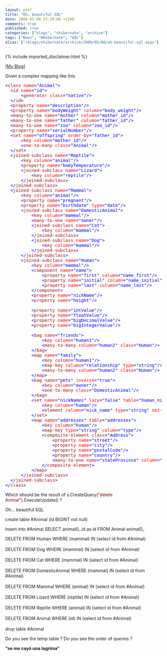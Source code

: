 ```yaml
---
layout: post
title: "Oh… beautiful SQL"
date: 2009-05-08 13:39:00 +1200
comments: true
published: true
categories: ["blogs", "nhibernate", "archive"]
tags: ["News", "NHibernate", "HQL"]
alias: ["/blogs/nhibernate/archive/2009/05/08/oh-beautiful-sql.aspx"]
---
```

<!-- more -->
{% include imported_disclaimer.html %}
<p>[<a href="http://fabiomaulo.blogspot.com/" target="_blank">My Blog</a>]</p>
<p>Given a complex mapping like this</p>
<pre class="code"><span style="color:blue;">&lt;</span><span style="color:#a31515;">class </span><span style="color:red;">name</span><span style="color:blue;">=</span>"<span style="color:blue;">Animal</span>"<span style="color:blue;">&gt;<br />  &lt;</span><span style="color:#a31515;">id </span><span style="color:red;">name</span><span style="color:blue;">=</span>"<span style="color:blue;">id</span>"<span style="color:blue;">&gt;<br />      &lt;</span><span style="color:#a31515;">generator </span><span style="color:red;">class</span><span style="color:blue;">=</span>"<span style="color:blue;">native</span>"<span style="color:blue;">/&gt;<br />  &lt;/</span><span style="color:#a31515;">id</span><span style="color:blue;">&gt;<br />  &lt;</span><span style="color:#a31515;">property </span><span style="color:red;">name</span><span style="color:blue;">=</span>"<span style="color:blue;">description</span>"<span style="color:blue;">/&gt;<br />  &lt;</span><span style="color:#a31515;">property </span><span style="color:red;">name</span><span style="color:blue;">=</span>"<span style="color:blue;">bodyWeight</span>" <span style="color:red;">column</span><span style="color:blue;">=</span>"<span style="color:blue;">body_weight</span>"<span style="color:blue;">/&gt;<br />  &lt;</span><span style="color:#a31515;">many-to-one </span><span style="color:red;">name</span><span style="color:blue;">=</span>"<span style="color:blue;">mother</span>" <span style="color:red;">column</span><span style="color:blue;">=</span>"<span style="color:blue;">mother_id</span>"<span style="color:blue;">/&gt;<br />  &lt;</span><span style="color:#a31515;">many-to-one </span><span style="color:red;">name</span><span style="color:blue;">=</span>"<span style="color:blue;">father</span>" <span style="color:red;">column</span><span style="color:blue;">=</span>"<span style="color:blue;">father_id</span>"<span style="color:blue;">/&gt;<br />  &lt;</span><span style="color:#a31515;">many-to-one </span><span style="color:red;">name</span><span style="color:blue;">=</span>"<span style="color:blue;">zoo</span>" <span style="color:red;">column</span><span style="color:blue;">=</span>"<span style="color:blue;">zoo_id</span>"<span style="color:blue;">/&gt;<br />  &lt;</span><span style="color:#a31515;">property </span><span style="color:red;">name</span><span style="color:blue;">=</span>"<span style="color:blue;">serialNumber</span>"<span style="color:blue;">/&gt;<br />  &lt;</span><span style="color:#a31515;">set </span><span style="color:red;">name</span><span style="color:blue;">=</span>"<span style="color:blue;">offspring</span>" <span style="color:red;">order-by</span><span style="color:blue;">=</span>"<span style="color:blue;">father_id</span>"<span style="color:blue;">&gt;<br />      &lt;</span><span style="color:#a31515;">key </span><span style="color:red;">column</span><span style="color:blue;">=</span>"<span style="color:blue;">mother_id</span>"<span style="color:blue;">/&gt;<br />      &lt;</span><span style="color:#a31515;">one-to-many </span><span style="color:red;">class</span><span style="color:blue;">=</span>"<span style="color:blue;">Animal</span>"<span style="color:blue;">/&gt;<br />  &lt;/</span><span style="color:#a31515;">set</span><span style="color:blue;">&gt;<br />  &lt;</span><span style="color:#a31515;">joined-subclass </span><span style="color:red;">name</span><span style="color:blue;">=</span>"<span style="color:blue;">Reptile</span>"<span style="color:blue;">&gt;<br />      &lt;</span><span style="color:#a31515;">key </span><span style="color:red;">column</span><span style="color:blue;">=</span>"<span style="color:blue;">animal</span>"<span style="color:blue;">/&gt;<br />      &lt;</span><span style="color:#a31515;">property </span><span style="color:red;">name</span><span style="color:blue;">=</span>"<span style="color:blue;">bodyTemperature</span>"<span style="color:blue;">/&gt;<br />      &lt;</span><span style="color:#a31515;">joined-subclass </span><span style="color:red;">name</span><span style="color:blue;">=</span>"<span style="color:blue;">Lizard</span>"<span style="color:blue;">&gt;<br />          &lt;</span><span style="color:#a31515;">key </span><span style="color:red;">column</span><span style="color:blue;">=</span>"<span style="color:blue;">reptile</span>"<span style="color:blue;">/&gt;<br />      &lt;/</span><span style="color:#a31515;">joined-subclass</span><span style="color:blue;">&gt;<br />  &lt;/</span><span style="color:#a31515;">joined-subclass</span><span style="color:blue;">&gt;<br />  &lt;</span><span style="color:#a31515;">joined-subclass </span><span style="color:red;">name</span><span style="color:blue;">=</span>"<span style="color:blue;">Mammal</span>"<span style="color:blue;">&gt;<br />      &lt;</span><span style="color:#a31515;">key </span><span style="color:red;">column</span><span style="color:blue;">=</span>"<span style="color:blue;">animal</span>"<span style="color:blue;">/&gt;<br />      &lt;</span><span style="color:#a31515;">property </span><span style="color:red;">name</span><span style="color:blue;">=</span>"<span style="color:blue;">pregnant</span>"<span style="color:blue;">/&gt;<br />      &lt;</span><span style="color:#a31515;">property </span><span style="color:red;">name</span><span style="color:blue;">=</span>"<span style="color:blue;">birthdate</span>" <span style="color:red;">type</span><span style="color:blue;">=</span>"<span style="color:blue;">date</span>"<span style="color:blue;">/&gt;<br />      &lt;</span><span style="color:#a31515;">joined-subclass </span><span style="color:red;">name</span><span style="color:blue;">=</span>"<span style="color:blue;">DomesticAnimal</span>"<span style="color:blue;">&gt;<br />          &lt;</span><span style="color:#a31515;">key </span><span style="color:red;">column</span><span style="color:blue;">=</span>"<span style="color:blue;">mammal</span>"<span style="color:blue;">/&gt;<br />          &lt;</span><span style="color:#a31515;">many-to-one </span><span style="color:red;">name</span><span style="color:blue;">=</span>"<span style="color:blue;">owner</span>"<span style="color:blue;">/&gt;<br />          &lt;</span><span style="color:#a31515;">joined-subclass </span><span style="color:red;">name</span><span style="color:blue;">=</span>"<span style="color:blue;">Cat</span>"<span style="color:blue;">&gt;<br />              &lt;</span><span style="color:#a31515;">key </span><span style="color:red;">column</span><span style="color:blue;">=</span>"<span style="color:blue;">mammal</span>"<span style="color:blue;">/&gt;<br />          &lt;/</span><span style="color:#a31515;">joined-subclass</span><span style="color:blue;">&gt;<br />          &lt;</span><span style="color:#a31515;">joined-subclass </span><span style="color:red;">name</span><span style="color:blue;">=</span>"<span style="color:blue;">Dog</span>"<span style="color:blue;">&gt;<br />              &lt;</span><span style="color:#a31515;">key </span><span style="color:red;">column</span><span style="color:blue;">=</span>"<span style="color:blue;">mammal</span>"<span style="color:blue;">/&gt;<br />          &lt;/</span><span style="color:#a31515;">joined-subclass</span><span style="color:blue;">&gt;<br />      &lt;/</span><span style="color:#a31515;">joined-subclass</span><span style="color:blue;">&gt;<br />      &lt;</span><span style="color:#a31515;">joined-subclass </span><span style="color:red;">name</span><span style="color:blue;">=</span>"<span style="color:blue;">Human</span>"<span style="color:blue;">&gt;<br />          &lt;</span><span style="color:#a31515;">key </span><span style="color:red;">column</span><span style="color:blue;">=</span>"<span style="color:blue;">mammal</span>"<span style="color:blue;">/&gt;<br />          &lt;</span><span style="color:#a31515;">component </span><span style="color:red;">name</span><span style="color:blue;">=</span>"<span style="color:blue;">name</span>"<span style="color:blue;">&gt;<br />              &lt;</span><span style="color:#a31515;">property </span><span style="color:red;">name</span><span style="color:blue;">=</span>"<span style="color:blue;">first</span>" <span style="color:red;">column</span><span style="color:blue;">=</span>"<span style="color:blue;">name_first</span>"<span style="color:blue;">/&gt;<br />              &lt;</span><span style="color:#a31515;">property </span><span style="color:red;">name</span><span style="color:blue;">=</span>"<span style="color:blue;">initial</span>" <span style="color:red;">column</span><span style="color:blue;">=</span>"<span style="color:blue;">name_initial</span>"<span style="color:blue;">/&gt;<br />              &lt;</span><span style="color:#a31515;">property </span><span style="color:red;">name</span><span style="color:blue;">=</span>"<span style="color:blue;">last</span>" <span style="color:red;">column</span><span style="color:blue;">=</span>"<span style="color:blue;">name_last</span>"<span style="color:blue;">/&gt;<br />          &lt;/</span><span style="color:#a31515;">component</span><span style="color:blue;">&gt;<br />          &lt;</span><span style="color:#a31515;">property </span><span style="color:red;">name</span><span style="color:blue;">=</span>"<span style="color:blue;">nickName</span>"<span style="color:blue;">/&gt;<br />          &lt;</span><span style="color:#a31515;">property </span><span style="color:red;">name</span><span style="color:blue;">=</span>"<span style="color:blue;">height</span>"<span style="color:blue;">/&gt;<br /><br />          &lt;</span><span style="color:#a31515;">property </span><span style="color:red;">name</span><span style="color:blue;">=</span>"<span style="color:blue;">intValue</span>"<span style="color:blue;">/&gt;<br />          &lt;</span><span style="color:#a31515;">property </span><span style="color:red;">name</span><span style="color:blue;">=</span>"<span style="color:blue;">floatValue</span>"<span style="color:blue;">/&gt;<br />          &lt;</span><span style="color:#a31515;">property </span><span style="color:red;">name</span><span style="color:blue;">=</span>"<span style="color:blue;">bigDecimalValue</span>"<span style="color:blue;">/&gt;<br />          &lt;</span><span style="color:#a31515;">property </span><span style="color:red;">name</span><span style="color:blue;">=</span>"<span style="color:blue;">bigIntegerValue</span>"<span style="color:blue;">/&gt;<br /><br />          &lt;</span><span style="color:#a31515;">bag </span><span style="color:red;">name</span><span style="color:blue;">=</span>"<span style="color:blue;">friends</span>"<span style="color:blue;">&gt;<br />              &lt;</span><span style="color:#a31515;">key </span><span style="color:red;">column</span><span style="color:blue;">=</span>"<span style="color:blue;">human1</span>"<span style="color:blue;">/&gt;<br />              &lt;</span><span style="color:#a31515;">many-to-many </span><span style="color:red;">column</span><span style="color:blue;">=</span>"<span style="color:blue;">human2</span>" <span style="color:red;">class</span><span style="color:blue;">=</span>"<span style="color:blue;">Human</span>"<span style="color:blue;">/&gt;<br />          &lt;/</span><span style="color:#a31515;">bag</span><span style="color:blue;">&gt;<br />          &lt;</span><span style="color:#a31515;">map </span><span style="color:red;">name</span><span style="color:blue;">=</span>"<span style="color:blue;">family</span>"<span style="color:blue;">&gt;<br />              &lt;</span><span style="color:#a31515;">key </span><span style="color:red;">column</span><span style="color:blue;">=</span>"<span style="color:blue;">human1</span>"<span style="color:blue;">/&gt;<br />              &lt;</span><span style="color:#a31515;">map-key </span><span style="color:red;">column</span><span style="color:blue;">=</span>"<span style="color:blue;">relationship</span>" <span style="color:red;">type</span><span style="color:blue;">=</span>"<span style="color:blue;">string</span>"<span style="color:blue;">/&gt;<br />              &lt;</span><span style="color:#a31515;">many-to-many </span><span style="color:red;">column</span><span style="color:blue;">=</span>"<span style="color:blue;">human2</span>" <span style="color:red;">class</span><span style="color:blue;">=</span>"<span style="color:blue;">Human</span>"<span style="color:blue;">/&gt;<br />          &lt;/</span><span style="color:#a31515;">map</span><span style="color:blue;">&gt;<br />          &lt;</span><span style="color:#a31515;">bag </span><span style="color:red;">name</span><span style="color:blue;">=</span>"<span style="color:blue;">pets</span>" <span style="color:red;">inverse</span><span style="color:blue;">=</span>"<span style="color:blue;">true</span>"<span style="color:blue;">&gt;<br />              &lt;</span><span style="color:#a31515;">key </span><span style="color:red;">column</span><span style="color:blue;">=</span>"<span style="color:blue;">owner</span>"<span style="color:blue;">/&gt;<br />              &lt;</span><span style="color:#a31515;">one-to-many </span><span style="color:red;">class</span><span style="color:blue;">=</span>"<span style="color:blue;">DomesticAnimal</span>"<span style="color:blue;">/&gt;<br />          &lt;/</span><span style="color:#a31515;">bag</span><span style="color:blue;">&gt;<br />          &lt;</span><span style="color:#a31515;">set </span><span style="color:red;">name</span><span style="color:blue;">=</span>"<span style="color:blue;">nickNames</span>" <span style="color:red;">lazy</span><span style="color:blue;">=</span>"<span style="color:blue;">false</span>" <span style="color:red;">table</span><span style="color:blue;">=</span>"<span style="color:blue;">human_nick_names</span>" <span style="color:red;">sort</span><span style="color:blue;">=</span>"<span style="color:blue;">natural</span>"<span style="color:blue;">&gt;<br />              &lt;</span><span style="color:#a31515;">key </span><span style="color:red;">column</span><span style="color:blue;">=</span>"<span style="color:blue;">human</span>"<span style="color:blue;">/&gt;<br />              &lt;</span><span style="color:#a31515;">element </span><span style="color:red;">column</span><span style="color:blue;">=</span>"<span style="color:blue;">nick_name</span>" <span style="color:red;">type</span><span style="color:blue;">=</span>"<span style="color:blue;">string</span>" <span style="color:red;">not-null</span><span style="color:blue;">=</span>"<span style="color:blue;">true</span>"<span style="color:blue;">/&gt;<br />          &lt;/</span><span style="color:#a31515;">set</span><span style="color:blue;">&gt;<br />          &lt;</span><span style="color:#a31515;">map </span><span style="color:red;">name</span><span style="color:blue;">=</span>"<span style="color:blue;">addresses</span>" <span style="color:red;">table</span><span style="color:blue;">=</span>"<span style="color:blue;">addresses</span>"<span style="color:blue;">&gt;<br />              &lt;</span><span style="color:#a31515;">key </span><span style="color:red;">column</span><span style="color:blue;">=</span>"<span style="color:blue;">human</span>"<span style="color:blue;">/&gt;<br />              &lt;</span><span style="color:#a31515;">map-key </span><span style="color:red;">type</span><span style="color:blue;">=</span>"<span style="color:blue;">string</span>" <span style="color:red;">column</span><span style="color:blue;">=</span>"<span style="color:blue;">type</span>"<span style="color:blue;">/&gt;<br />              &lt;</span><span style="color:#a31515;">composite-element </span><span style="color:red;">class</span><span style="color:blue;">=</span>"<span style="color:blue;">Address</span>"<span style="color:blue;">&gt;<br />                  &lt;</span><span style="color:#a31515;">property </span><span style="color:red;">name</span><span style="color:blue;">=</span>"<span style="color:blue;">street</span>"<span style="color:blue;">/&gt;<br />                  &lt;</span><span style="color:#a31515;">property </span><span style="color:red;">name</span><span style="color:blue;">=</span>"<span style="color:blue;">city</span>"<span style="color:blue;">/&gt;<br />                  &lt;</span><span style="color:#a31515;">property </span><span style="color:red;">name</span><span style="color:blue;">=</span>"<span style="color:blue;">postalCode</span>"<span style="color:blue;">/&gt;<br />                  &lt;</span><span style="color:#a31515;">property </span><span style="color:red;">name</span><span style="color:blue;">=</span>"<span style="color:blue;">country</span>"<span style="color:blue;">/&gt;<br />                  &lt;</span><span style="color:#a31515;">many-to-one </span><span style="color:red;">name</span><span style="color:blue;">=</span>"<span style="color:blue;">stateProvince</span>" <span style="color:red;">column</span><span style="color:blue;">=</span>"<span style="color:blue;">state_prov_id</span>" <span style="color:red;">class</span><span style="color:blue;">=</span>"<span style="color:blue;">StateProvince</span>"<span style="color:blue;">/&gt;<br />              &lt;/</span><span style="color:#a31515;">composite-element</span><span style="color:blue;">&gt;<br />          &lt;/</span><span style="color:#a31515;">map</span><span style="color:blue;">&gt;<br />      &lt;/</span><span style="color:#a31515;">joined-subclass</span><span style="color:blue;">&gt;<br />  &lt;/</span><span style="color:#a31515;">joined-subclass</span><span style="color:blue;">&gt;<br />&lt;/</span><span style="color:#a31515;">class</span><span style="color:blue;">&gt;</span></pre>
<p>Which should be the result of&nbsp;s.CreateQuery(<span style="color:#800000;">"delete Animal"</span>).ExecuteUpdate() ?</p>
<p><a href="http://11011.net/software/vspaste"></a></p>
<p>Oh&hellip; beautiful SQL</p>
<p>create table #Animal (id BIGINT not null)&nbsp;</p>
<p>insert into #Animal SELECT animal0_.id as id FROM Animal animal0_</p>
<p>DELETE FROM Human WHERE (mammal) IN (select id from #Animal)<br /><br />DELETE FROM Dog WHERE (mammal) IN (select id from #Animal)<br /><br />DELETE FROM Cat WHERE (mammal) IN (select id from #Animal)<br /><br />DELETE FROM DomesticAnimal WHERE (mammal) IN (select id from #Animal)<br /><br />DELETE FROM Mammal WHERE (animal) IN (select id from #Animal)<br /><br />DELETE FROM Lizard WHERE (reptile) IN (select id from #Animal)<br /><br />DELETE FROM Reptile WHERE (animal) IN (select id from #Animal)<br /><br />DELETE FROM Animal WHERE (id) IN (select id from #Animal)<br /><br />drop table #Animal</p>
<p>Do you see the temp table ? Do you see the order of queries ?</p>
<p><strong>&ldquo;se me cay&oacute; una lagrima&rdquo;</strong></p>
